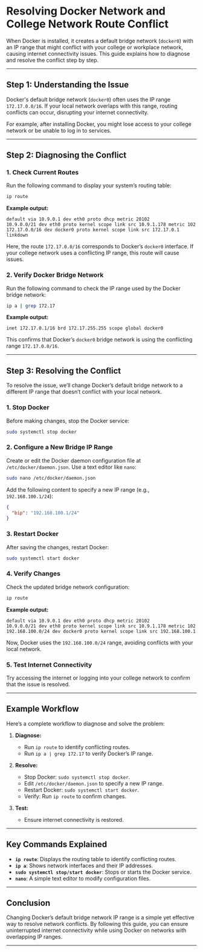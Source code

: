# Resolving Docker Network and College Network Route Conflict

When Docker is installed, it creates a default bridge network (`docker0`) with an IP range that might conflict with your college or workplace network, causing internet connectivity issues. This guide explains how to diagnose and resolve the conflict step by step.

---

## **Step 1: Understanding the Issue**

Docker's default bridge network (`docker0`) often uses the IP range `172.17.0.0/16`. If your local network overlaps with this range, routing conflicts can occur, disrupting your internet connectivity.

For example, after installing Docker, you might lose access to your college network or be unable to log in to services.

---

## **Step 2: Diagnosing the Conflict**

### **1. Check Current Routes**
Run the following command to display your system’s routing table:

~~~bash
ip route
~~~

**Example output:**
~~~
default via 10.9.0.1 dev eth0 proto dhcp metric 20102
10.9.0.0/21 dev eth0 proto kernel scope link src 10.9.1.178 metric 102
172.17.0.0/16 dev docker0 proto kernel scope link src 172.17.0.1 linkdown
~~~

Here, the route `172.17.0.0/16` corresponds to Docker’s `docker0` interface. If your college network uses a conflicting IP range, this route will cause issues.

### **2. Verify Docker Bridge Network**
Run the following command to check the IP range used by the Docker bridge network:

~~~bash
ip a | grep 172.17
~~~

**Example output:**
~~~
inet 172.17.0.1/16 brd 172.17.255.255 scope global docker0
~~~

This confirms that Docker’s `docker0` bridge network is using the conflicting range `172.17.0.0/16`.

---

## **Step 3: Resolving the Conflict**

To resolve the issue, we’ll change Docker’s default bridge network to a different IP range that doesn’t conflict with your local network.

### **1. Stop Docker**
Before making changes, stop the Docker service:

~~~bash
sudo systemctl stop docker
~~~

### **2. Configure a New Bridge IP Range**
Create or edit the Docker daemon configuration file at `/etc/docker/daemon.json`. Use a text editor like `nano`:

~~~bash
sudo nano /etc/docker/daemon.json
~~~

Add the following content to specify a new IP range (e.g., `192.168.100.1/24`):

~~~json
{
  "bip": "192.168.100.1/24"
}
~~~

### **3. Restart Docker**
After saving the changes, restart Docker:

~~~bash
sudo systemctl start docker
~~~

### **4. Verify Changes**
Check the updated bridge network configuration:

~~~bash
ip route
~~~

**Example output:**
~~~
default via 10.9.0.1 dev eth0 proto dhcp metric 20102
10.9.0.0/21 dev eth0 proto kernel scope link src 10.9.1.178 metric 102
192.168.100.0/24 dev docker0 proto kernel scope link src 192.168.100.1
~~~

Now, Docker uses the `192.168.100.0/24` range, avoiding conflicts with your local network.

### **5. Test Internet Connectivity**
Try accessing the internet or logging into your college network to confirm that the issue is resolved.

---

## **Example Workflow**

Here’s a complete workflow to diagnose and solve the problem:

1. **Diagnose:**
    - Run `ip route` to identify conflicting routes.
    - Run `ip a | grep 172.17` to verify Docker’s IP range.

2. **Resolve:**
    - Stop Docker: `sudo systemctl stop docker`.
    - Edit `/etc/docker/daemon.json` to specify a new IP range.
    - Restart Docker: `sudo systemctl start docker`.
    - Verify: Run `ip route` to confirm changes.

3. **Test:**
    - Ensure internet connectivity is restored.

---

## **Key Commands Explained**

- **`ip route`**: Displays the routing table to identify conflicting routes.
- **`ip a`**: Shows network interfaces and their IP addresses.
- **`sudo systemctl stop/start docker`**: Stops or starts the Docker service.
- **`nano`**: A simple text editor to modify configuration files.

---

## **Conclusion**
Changing Docker’s default bridge network IP range is a simple yet effective way to resolve network conflicts. By following this guide, you can ensure uninterrupted internet connectivity while using Docker on networks with overlapping IP ranges.

---
